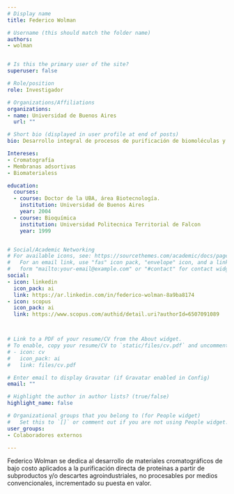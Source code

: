 ```yaml
---
# Display name
title: Federico Wolman

# Username (this should match the folder name)
authors:
- wolman


# Is this the primary user of the site?
superuser: false

# Role/position
role: Investigador

# Organizations/Affiliations
organizations:
- name: Universidad de Buenos Aires
  url: ""

# Short bio (displayed in user profile at end of posts)
bio: Desarrollo integral de procesos de purificación de biomoléculas y de materiales de uso cromatográfico.

Intereses:
- Cromatografía
- Membranas adsortivas
- Biomaterialess

education:
  courses:
  - course: Doctor de la UBA, área Biotecnología.
    institution: Universidad de Buenos Aires
    year: 2004
  - course: Bioquímica
    institution: Universidad Politecnica Territorial de Falcon
    year: 1999


# Social/Academic Networking
# For available icons, see: https://sourcethemes.com/academic/docs/page-builder/#icons
#   For an email link, use "fas" icon pack, "envelope" icon, and a link in the
#   form "mailto:your-email@example.com" or "#contact" for contact widget.
social:
- icon: linkedin
  icon_pack: ai
  link: https://ar.linkedin.com/in/federico-wolman-8a9ba8174
- icon: scopus
  icon_pack: ai
  link: https://www.scopus.com/authid/detail.uri?authorId=6507091089



# Link to a PDF of your resume/CV from the About widget.
# To enable, copy your resume/CV to `static/files/cv.pdf` and uncomment the lines below.
# - icon: cv
#   icon_pack: ai
#   link: files/cv.pdf

# Enter email to display Gravatar (if Gravatar enabled in Config)
email: ""

# Highlight the author in author lists? (true/false)
highlight_name: false

# Organizational groups that you belong to (for People widget)
#   Set this to `[]` or comment out if you are not using People widget.
user_groups:
- Colaboradores externos

---
```


Federico Wolman se dedica al desarrollo de materiales cromatográficos de bajo costo aplicados a la purificación directa de proteínas a partir de subproductos y/o descartes agroindustriales, no procesables por medios convencionales, incrementado su puesta en valor.  